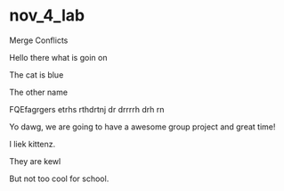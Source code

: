 # nov_4_lab
Merge Conflicts

Hello there what is goin on

The cat is blue

The other name

FQEfagrgers etrhs rthdrtnj dr drrrrh drh rn

Yo dawg, we are going to have a awesome group project and great time!  

I liek kittenz.

They are kewl

But not too cool for school.
